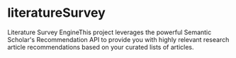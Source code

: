# literatureSurvey
Literature Survey EngineThis project leverages the powerful Semantic Scholar's Recommendation API to provide you with highly relevant research article recommendations based on your curated lists of articles.
